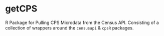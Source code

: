 # getCPS
R Package for Pulling CPS Microdata from the Census API. Consisting of a collection of wrappers around the `censusapi` & `cpsR` packages.

